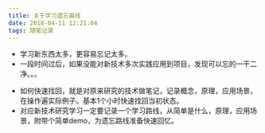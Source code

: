 ```yaml
---
title: 关于学习遗忘曲线
date: 2018-04-11 12:21:04
tags: 随笔记录
---
```


- 学习新东西太多，更容易忘记太多。
- 一段时间过后，如果没能对新技术多次实践应用到项目，发现可以忘的一干二净。。。
<!-- more -->
- 如何快速找回，就是对原来研究的技术做笔记，记录概念，原理，应用场景，在操作遍实际例子。基本1个小时快速找回当初状态。
- 对应新技术研究学习一定要记录一个学习路线，从简单是什么，原理，应用场景，附带个简单demo，为遗忘路线准备快速回忆。
